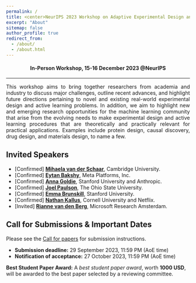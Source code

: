 ```yaml
---
permalink: /
title: <center>NeurIPS 2023 Workshop on Adaptive Experimental Design and Active Learning in the Real World</center>
excerpt: "About"
sitemap: false
author_profile: true
redirect_from: 
  - /about/
  - /about.html
---
```

#### <center> In-Person Workshop, 15-16 December 2023 @NeurIPS</center> ####
------
<p style="text-align: justify;">
This workshop aims to bring together researchers from academia and industry to discuss major challenges, outline recent advances, and highlight future directions pertaining to novel and existing real-world experimental design and active learning problems. In addition, we aim to highlight new and emerging research opportunities for the machine learning community that arise from the evolving needs to make experimental design and active learning procedures that are theoretically and practically relevant for practical applications. Examples include protein design, causal discovery, drug design, and materials design, to name a few.
</p>


Invited Speakers
------
* [Confirmed] **[Mihaela van der Schaar](https://www.vanderschaar-lab.com/)**, Cambridge University.
* [Confirmed] **[Eytan Bakshy](https://eytan.github.io/)**, Meta Platforms, Inc.
* [Confirmed] **[Anna Goldie](https://www.annagoldie.com/)**, Stanford University and Anthropic.
* [Confirmed] **[Joel Paulson](https://cbe.osu.edu/joel-paulson-laboratory-advanced-optimization-and-control)**, The Ohio State University.
* [Confirmed] **[Emma Brunskill](https://cs.stanford.edu/people/ebrun/)**, Stanford University.
* [Confirmed] **[Nathan Kallus](https://nathankallus.com/)**, Cornell University and Netflix.
* [Invited] **[Rianne van den Berg](https://www.microsoft.com/en-us/research/people/rvandenberg/)**, Microsoft Research Amsterdam.


Call for Submissions & Important Dates
------
Please see the [Call for papers](https://realworldml.github.io/neurips2023/cfp/) for submission instructions.
* **Submission deadline:** 29 September 2023, 11:59 PM (AoE time)
* **Notification of acceptance:** 27 October 2023, 11:59 PM (AoE time)

**Best Student Paper Award:** A *best student paper award*, worth **1000 USD**, will be awarded to the best paper selected by a reviewing committee.


<!--Organizers-->
<!---------->

<!--TODO-->
